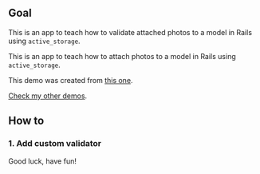 ## Goal
This is an app to teach how to validate attached photos to a model in Rails using `active_storage`.

This is an app to teach how to attach photos to a model in Rails using `active_storage`.

This demo was created from [this one](https://github.com/andrerferrer/basic-photo-demo).

[Check my other demos](https://github.com/andrerferrer/dedemos/).

## How to
### 1. Add custom validator

Good luck, have fun!
